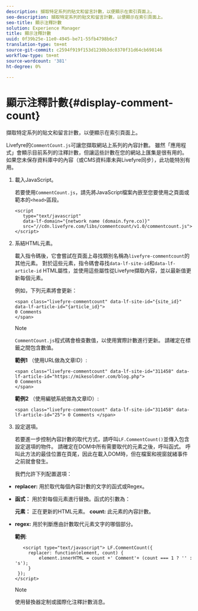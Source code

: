 ```yaml
---
description: 擷取特定系列的貼文和留言計數，以便顯示在索引頁面上。
seo-description: 擷取特定系列的貼文和留言計數，以便顯示在索引頁面上。
seo-title: 顯示注釋計數
solution: Experience Manager
title: 顯示注釋計數
uuid: 0f39b25e-11e0-4945-be71-55fb4798b6c7
translation-type: tm+mt
source-git-commit: c2594f919f153d1230b3dc0370f31d64cb698146
workflow-type: tm+mt
source-wordcount: '381'
ht-degree: 0%

---
```



# 顯示注釋計數{#display-comment-count}

擷取特定系列的貼文和留言計數，以便顯示在索引頁面上。

Livefyre的`CommentCount.js`可讓您擷取網站上系列的內容計數。 雖然「應用程式」會顯示目前系列的注釋計數，但讓這些計數在您的網站上匯集是很有用的。 如果您未保存資料庫中的內容（或CMS資料庫未與Livefyre同步），此功能特別有用。

1. 載入JavaScript。

   若要使用`CommentCount.js`，請先將JavaScript檔案內嵌至您要使用之頁面或範本的`<head>`區段。

   ```
   <script 
      type="text/javascript" 
      data-lf-domain="{network name (domain.fyre.co)}" 
      src="//cdn.livefyre.com/libs/commentcount/v1.0/commentcount.js"> 
   </script>
   ```

1. 系結HTML元素。

   載入指令碼後，它會嘗試在頁面上尋找類別名稱為`livefyre-commentcount`的其他元素。 對於這些元素，指令碼會尋找`data-lf-site-id`和`data-lf-article-id` HTML屬性，並使用這些屬性從Livefyre擷取內容，並以最新值更新每個元素。

   例如，下列元素將會更新：

   ```
   <span class="livefyre-commentcount" data-lf-site-id="{site_id}" data-lf-article-id="{article_id}"> 
   0 Comments  
   </span>
   ```

   >[!NOTE]
   >
   >`CommentCount.js`程式碼會檢查數值，以使用實際計數進行更新。 請確定在標籤之間包含數值。

   **範例1** （使用URL做為文章ID）:

   ```
   <span class="livefyre-commentcount" data-lf-site-id="311458" data-lf-article-id="https://mikesoldner.com/blog.php">  
   0 Comments  
   </span>
   ```

   **範例2** （使用編號系統做為文章ID）:

   ```
   <span class="livefyre-commentcount" data-lf-site-id="311458" data-lf-article-id="25"> 0 Comments </span>
   ```

1. 設定選項。

   若要進一步控制內容計數的取代方式，請呼叫`LF.CommentCount()`並傳入包含設定選項的物件。 請確定在DOM中所有需要取代的元素之後，呼叫函式。 呼叫此方法的最佳位置在頁尾，因此在載入DOM時，但在檔案和視窗就緒事件之前就會發生。

   我們允許下列配置選項：

* **replacer:** 用於取代每個內容計數的文字的函式或Regex。

* **函式：** 用於對每個元素進行替換。函式的引數為：

   **元素：** 正在更新的HTML元素。
   **count:** 此元素的內容計數。

* **regex:** 用於判斷應由計數取代元素文字的哪個部分。

   **範例**:

   ```
      <script type="text/javascript"> LF.CommentCount({ 
        replacer: function(element, count) { 
            element.innerHTML = count +' Comment'+ (count === 1 ? '' : 's'); 
        } 
    }); 
   </script>
   ```

   >[!NOTE]
   >
   >使用替換器定制或國際化注釋計數消息。

